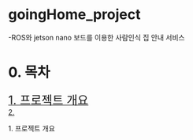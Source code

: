 # goingHome_project

-ROS와 jetson nano 보드를 이용한 사람인식 집 안내 서비스

# 0. 목차
<a href="#list1"><font size = "5">1. 프로젝트 개요</font></a></br>
[2. ](#2.개요2)




<a id="list1">1. 프로젝트 개요</a>




